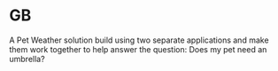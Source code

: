 # GB
A Pet Weather solution build using two separate applications and make them work together to help answer the question: Does my pet need an umbrella?
